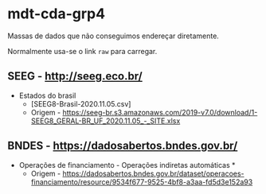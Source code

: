 # mdt-cda-grp4

Massas de dados que não conseguimos endereçar diretamente.

Normalmente usa-se o link `raw` para carregar.

## SEEG - http://seeg.eco.br/

* Estados do brasil
  * [SEEG8-Brasil-2020.11.05.csv]
  * Origem - https://seeg-br.s3.amazonaws.com/2019-v7.0/download/1-SEEG8_GERAL-BR_UF_2020.11.05_-_SITE.xlsx

## BNDES - https://dadosabertos.bndes.gov.br/

* Operações de financiamento - Operações indiretas automáticas
  * 
  * Origem - https://dadosabertos.bndes.gov.br/dataset/operacoes-financiamento/resource/9534f677-9525-4bf8-a3aa-fd5d3e152a93

